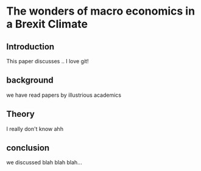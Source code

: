 
# The wonders of macro economics in a Brexit Climate

## Introduction

This paper discusses ..
I love git!

## background

we have read papers by illustrious academics

## Theory

I really don't know ahh

## conclusion

we discussed blah blah blah...
